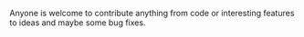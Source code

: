 Anyone is welcome to contribute anything from code or interesting features to ideas and maybe some bug fixes.
